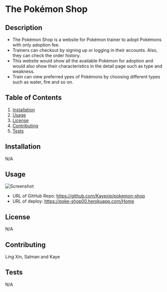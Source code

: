 # The Pokémon Shop

## Description
- The Pokémon Shop is a website for Pokémon trainer to adopt Pokémons with only adoption fee.
- Trainers can checkout by signing up or logging in their accounts. Also, they can check the 
order history. 
- This website would show all the available Pokémon for adoption and would also show their characteristics 
in the detail page such as type and weakness. 
- Train can view preferred ypes of Pokémons by choosing different types such as water, fire and so on.
## Table of Contents
1. [Installation](#installation)
2. [Usage](#usage)
3. [License](#license)
4. [Contributing](#contributing)
5. [Tests](#tests)

## Installation
   N/A
## Usage
   ![Screenshot](./client/src/assets/screenshot.png)
   - URL of GitHub Repo: https://github.com/Kayexie/pokemon-shop
   - URL of deploy: https://poke-shop00.herokuapp.com/Home
## License
   N/A
## Contributing
  Ling Xin, Salman and Kaye
## Tests
   N/A

